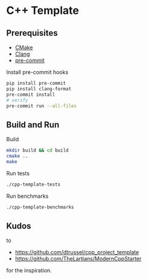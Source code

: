 # C++ Template

## Prerequisites

- [CMake](https://cmake.org/)
- [Clang](https://clang.llvm.org/)
- [pre-commit](https://pre-commit.com/)

Install pre-commit hooks

```bash
pip install pre-commit
pip install clang-format
pre-commit install
# verify
pre-commit run --all-files
```

## Build and Run

Build

```bash
mkdir build && cd build
cmake ..
make
```

Run tests

```bash
./cpp-template-tests
```

Run benchmarks

```bash
./cpp-template-benchmarks
```

## Kudos

to

- https://github.com/dtrussel/cpp_project_template
- https://github.com/TheLartians/ModernCppStarter

for the inspiration.
